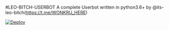 #LEO-BITCH-USERBOT
A complete Userbot written in python3.6+ by @its-leo-bitch(https://t.me/WONKRU_HERE)

[![Deploy](https://www.herokucdn.com/deploy/button.svg)](https://heroku.com/deploy?template=https://github.com/No-OnE-Kn0wS-Me/OzmBot)
